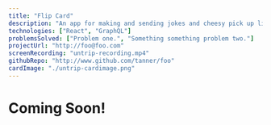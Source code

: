```yaml
---
title: "Flip Card"
description: "An app for making and sending jokes and cheesy pick up lines in a text chat. Flip the card and view the punchline on the back."
technologies: ["React", "GraphQL"]
problemsSolved: ["Problem one.", "Something something problem two."]
projectUrl: "http://foo@foo.com"
screenRecording: "untrip-recording.mp4"
githubRepo: "http://www.github.com/tanner/foo"
cardImage: "./untrip-cardimage.png"
---
```


# Coming Soon!
